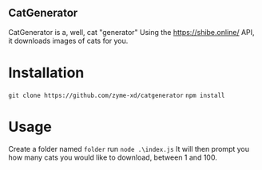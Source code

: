 ## CatGenerator

CatGenerator is a, well, cat "generator" Using the https://shibe.online/ API, it downloads images of cats for you.

# Installation

`git clone https://github.com/zyme-xd/catgenerator`
`npm install`

# Usage

Create a folder named `folder`
run `node .\index.js`
It will then prompt you how many cats you would like to download, between 1 and 100.
